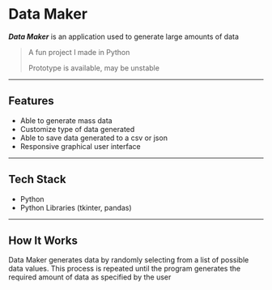# Data Maker

***Data Maker*** is an application used to generate large amounts of data  


> A fun project I made in Python
> 
>  Prototype is available, may be unstable

---

## **Features**

- Able to generate mass data
- Customize type of data generated
- Able to save data generated to a csv or json
- Responsive graphical user interface

---

## **Tech Stack**

- Python
- Python Libraries (tkinter, pandas)

---

## **How It Works**

Data Maker generates data by randomly selecting from a list of possible data values. This process is repeated until
the program generates the required amount of data as specified by the user  
